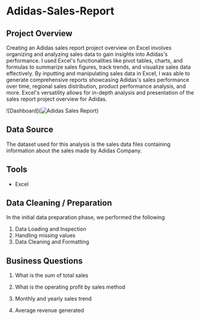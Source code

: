 # Adidas-Sales-Report

## Project Overview

Creating an Adidas sales report project overview on Excel involves organizing and analyzing sales data to gain insights into Adidas's performance. I used Excel's functionalities like pivot tables, charts, and formulas to summarize sales figures, track trends, and visualize sales data effectively. By inputting and manipulating sales data in Excel, I was able to generate comprehensive reports showcasing Adidas's sales performance over time, regional sales distribution, product performance analysis, and more. Excel's versatility allows for in-depth analysis and presentation of the sales report project overview for Adidas.

![Dashboard](![Adidas Sales Report](https://github.com/user-a![adidas](https://github.com/user-attachments/assets/8247133a-f44f-40c5-985b-e139c25734b7)))

## Data Source

The dataset used for this analysis is the sales data files containing information about the sales made by Adidas Company.

## Tools 

- Excel

## Data Cleaning / Preparation

In the initial data preparation phase, we performed the following

1. Data Loading and Inspection
2. Handling missing values
3. Data Cleaning and Formatting

## Business Questions

1. What is the sum of total sales

2. What is the operating profit by sales method

3. Monthly and yearly sales trend

4. Average revenue generated
